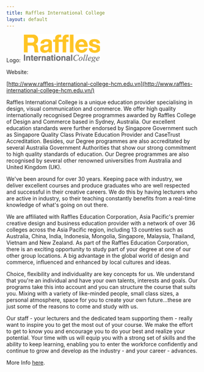 ```yaml
---
title: Raffles International College
layout: default
---
```

Logo: 
![Raffels](images/raffles.png)

Website: 

[http://www.raffles-international-college-hcm.edu.vn](http://www.raffles-international-college-hcm.edu.vn/)

Raffles International College is a unique education provider specialising in design, visual communication and commerce. We offer high quality internationally recognised Degree programmes awarded by Raffles College of Design and Commerce based in Sydney, Australia. Our excellent education standards were further endorsed by Singapore Government such as Singapore Quality Class Private Education Provider and CaseTrust Accreditation. Besides, our Degree programmes are also accreditated by several Australia Government Authorities that show our strong commitment to high quality standards of education. Our Degree programmes are also recognised by several other renowned universities from Australia and United Kingdom (UK).  
  
We've been around for over 30 years. Keeping pace with industry, we deliver excellent courses and produce graduates who are well respected and successful in their creative careers. We do this by having lecturers who are active in industry, so their teaching constantly benefits from a real-time knowledge of what's going on out there.   
  
We are affiliated with Raffles Education Corporation, Asia Pacific's premier creative design and business education provider with a network of over 36 colleges across the Asia Pacific region, including 13 countries such as Australia, China, India, Indonesia, Mongolia, Singapore, Malaysia, Thailand, Vietnam and New Zealand. As part of the Raffles Education Corporation, there is an exciting opportunity to study part of your degree at one of our other group locations. A big advantage in the global world of design and commerce, influenced and enhanced by local cultures and ideas.  
  
Choice, flexibility and individuality are key concepts for us. We understand that you're an individual and have your own talents, interests and goals. Our programs take this into account and you can structure the course that suits you. Mixing with a variety of like-minded people, small class sizes, a personal atmosphere, space for you to create your own future...these are just some of the reasons to come and study with us.  
  
Our staff - your lecturers and the dedicated team supporting them - really want to inspire you to get the most out of your course. We make the effort to get to know you and encourage you to do your best and realize your potential. Your time with us will equip you with a strong set of skills and the ability to keep learning, enabling you to enter the workforce confidently and continue to grow and develop as the industry - and your career - advances.

More Info [here](http://www.raffles-international-college-hcm.edu.vn/cms/index.php?%20option=com_content&view=article&id=51&Itemid=27&lang=en).
